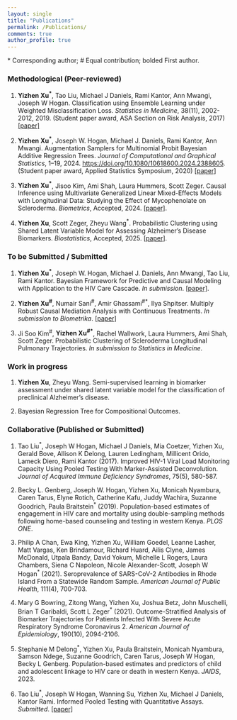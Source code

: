```yaml
---
layout: single
title: "Publications"
permalink: /Publications/
comments: true
author_profile: true
---
```


\* Corresponding author; \# Equal contribution; bolded First author.

### Methodological (Peer-reviewed)

1. **Yizhen Xu<sup>\*</sup>**, Tao Liu, Michael J Daniels, Rami Kantor, Ann Mwangi, Joseph W Hogan. Classification using Ensemble Learning under Weighted Misclassification Loss. *Statistics in Medicine*, 38(11), 2002-2012, 2019.  (Student paper award, ASA Section on Risk Analysis, 2017) <a href="https://www.ncbi.nlm.nih.gov/pmc/articles/PMC7045125/"> [paper] </a>

2. **Yizhen Xu<sup>\*</sup>**, Joseph W. Hogan, Michael J. Daniels, Rami Kantor, Ann Mwangi. Augmentation Samplers for Multinomial Probit Bayesian Additive Regression Trees. *Journal of Computational and Graphical Statistics*, 1–19, 2024. https://doi.org/10.1080/10618600.2024.2388605. (Student paper award, Applied Statistics Symposium, 2020) <a href="/assets/pdffiles/MPBART_samplers.pdf"> [paper] </a>

3. **Yizhen Xu<sup>\*</sup>**, Jisoo Kim, Ami Shah, Laura Hummers, Scott Zeger. Causal Inference using Multivariate Generalized Linear
Mixed-Effects Models with Longitudinal Data: Studying the Effect of Mycophenolate on Scleroderma. *Biometrics*, Accepted, 2024. <a href="https://doi.org/10.1093/biomtc/ujae100">[paper]</a>.

4. **Yizhen Xu**, Scott Zeger, Zheyu Wang<sup>\*</sup>. Probabilistic Clustering using Shared Latent Variable Model for Assessing  Alzheimer’s Disease Biomarkers. *Biostatistics*, Accepted, 2025. <a href="https://doi.org/10.1093/biostatistics/kxaf010">[paper]</a>.

### To be Submitted / Submitted

1. **Yizhen Xu<sup>\*</sup>**, Joseph W. Hogan, Michael J. Daniels, Ann Mwangi, Tao Liu, Rami Kantor. Bayesian Framework for Predictive and Causal Modeling with Application to the HIV Care Cascade. *In submission*. <a href="/assets/pdffiles/draft w author details.pdf">[paper]</a>.

2. **Yizhen Xu<sup>\#</sup>**, Numair Sani<sup>\#</sup>, Amir Ghassami<sup>\#\*</sup>, Ilya Shpitser. Multiply Robust Causal Mediation Analysis with Continuous Treatments. *In submission to Biometrika*. <a href="/assets/pdffiles/Mediation.pdf"> [paper] </a>

3. Ji Soo Kim<sup>\#</sup>, **Yizhen Xu<sup>\#\*</sup>**, Rachel Wallwork, Laura Hummers, Ami Shah, Scott Zeger. Probabilistic Clustering of Scleroderma Longitudinal Pulmonary Trajectories. *In submission to Statistics in Medicine*.

### Work in progress

<!--1. **Yizhen Xu**, Brian Garibaldi, Scott Zeger. Subgroup Treatment Evaluation using Multivariate Generalized Mixed Effect Models for Longitudinal Competing Risks Outcomes: Evaluation of Ventilation Effectiveness on Patients with Severe Acute Respiratory Syndrome Coronavirus 2. <a href="/assets/Talk_slides/YX_JSM_2021.pdf">[talk]</a>.-->

1. **Yizhen Xu**, Zheyu Wang. Semi-supervised learning in biomarker assessment under shared latent variable model for the classification of preclinical Alzheimer’s disease.
   
2. Bayesian Regression Tree for Compositional Outcomes. 

### Collaborative (Published or Submitted)

1. Tao Liu<sup>\*</sup>, Joseph W Hogan, Michael J Daniels, Mia Coetzer, Yizhen Xu, Gerald Bove, Allison K Delong, Lauren Ledingham, Millicent Orido, Lameck Diero, Rami Kantor (2017). Improved HIV-1 Viral Load Monitoring Capacity Using Pooled Testing With Marker-Assisted Deconvolution. *Journal of
Acquired Immune Deficiency Syndromes*, 75(5), 580-587.

2. Becky L. Genberg, Joseph W. Hogan, Yizhen Xu, Monicah Nyambura, Caren Tarus, Elyne Rotich, Catherine Kafu, Juddy Wachira, Suzanne Goodrich, Paula Braitstein<sup>\*</sup> (2019). Population-based estimates of engagement in HIV care and mortality using double-sampling methods following home-based counseling and testing in western Kenya. *PLOS ONE*.

3. Philip A Chan, Ewa King, Yizhen Xu, William Goedel, Leanne Lasher, Matt Vargas, Ken Brindamour, Richard Huard, Ailis Clyne, James McDonald, Utpala Bandy, David Yokum, Michelle L Rogers, Laura Chambers, Siena C Napoleon, Nicole Alexander-Scott, Joseph W Hogan<sup>\*</sup> (2021). Seroprevalence of SARS-CoV-2 Antibodies in Rhode Island From a Statewide Random Sample. *American Journal of Public Health*, 111(4), 700-703.

4. Mary G Bowring, Zitong Wang, Yizhen Xu, Joshua Betz, John Muschelli, Brian T Garibaldi, Scott L Zeger<sup>\*</sup> (2021). Outcome-Stratified Analysis of Biomarker Trajectories for Patients Infected With Severe Acute Respiratory Syndrome Coronavirus 2. *American Journal of Epidemiology*, 190(10), 2094-2106.

5. Stephanie M Delong<sup>\*</sup>, Yizhen Xu, Paula Braitstein, Monicah Nyambura, Samson Ndege, Suzanne Goodrich, Caren Tarus, Joseph W Hogan, Becky L Genberg. Population-based estimates and predictors of child and adolescent linkage to HIV care or death in western Kenya. *JAIDS*, 2023.

6. Tao Liu<sup>\*</sup>, Joseph W Hogan, Wanning Su, Yizhen Xu, Michael J Daniels, Kantor Rami. Informed Pooled Testing with Quantitative Assays. *Submitted*. <a href="https://arxiv.org/abs/2011.00404"> [paper] </a>
 
